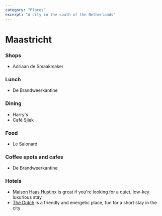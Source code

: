```yaml
---
category: "Places"
excerpt: "A city in the south of the Netherlands"
---
```


# Maastricht
### Shops
- Adriaan de Smaakmaker

### Lunch
- De Brandweerkantine

### Dining
- Harry's
- Café Sjiek

### Food
- Le Salonard

### Coffee spots and cafes
- De Brandweerkantine

### Hotels
- [Maison Haas Hustinx](https://www.haashustinx.nl/) is great if you're looking for a quiet, low-key luxurious stay
- [The Dutch](https://www.hotelthedutch.com/) is a friendly and energetic place, fun for a short stay in the city